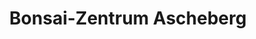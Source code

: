 ---
title: "Bonsai-Zentrum Ascheberg"
url: /ascheberg/bonsai-zentrum-ascheberg/
shop: Garten-Center
---